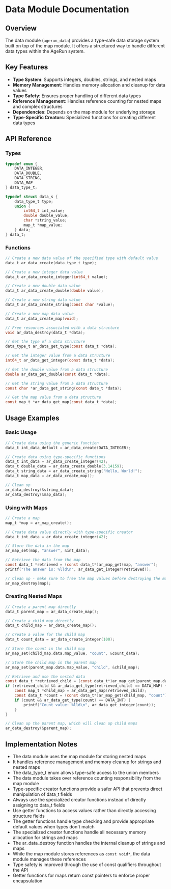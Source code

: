 # Data Module Documentation

## Overview

The data module (`agerun_data`) provides a type-safe data storage system built on top of the map module. It offers a structured way to handle different data types within the AgeRun system.

## Key Features

- **Type System**: Supports integers, doubles, strings, and nested maps
- **Memory Management**: Handles memory allocation and cleanup for data values
- **Type Safety**: Ensures proper handling of different data types
- **Reference Management**: Handles reference counting for nested maps and complex structures
- **Dependencies**: Depends on the map module for underlying storage
- **Type-Specific Creators**: Specialized functions for creating different data types

## API Reference

### Types

```c
typedef enum {
    DATA_INTEGER,
    DATA_DOUBLE,
    DATA_STRING,
    DATA_MAP
} data_type_t;

typedef struct data_s {
    data_type_t type;
    union {
        int64_t int_value;
        double double_value;
        char *string_value;
        map_t *map_value;
    } data;
} data_t;
```

### Functions

```c
// Create a new data value of the specified type with default value
data_t ar_data_create(data_type_t type);

// Create a new integer data value
data_t ar_data_create_integer(int64_t value);

// Create a new double data value
data_t ar_data_create_double(double value);

// Create a new string data value
data_t ar_data_create_string(const char *value);

// Create a new map data value
data_t ar_data_create_map(void);

// Free resources associated with a data structure
void ar_data_destroy(data_t *data);

// Get the type of a data structure
data_type_t ar_data_get_type(const data_t *data);

// Get the integer value from a data structure
int64_t ar_data_get_integer(const data_t *data);

// Get the double value from a data structure
double ar_data_get_double(const data_t *data);

// Get the string value from a data structure
const char *ar_data_get_string(const data_t *data);

// Get the map value from a data structure
const map_t *ar_data_get_map(const data_t *data);
```

## Usage Examples

### Basic Usage

```c
// Create data using the generic function
data_t int_data_default = ar_data_create(DATA_INTEGER);

// Create data using type-specific functions
data_t int_data = ar_data_create_integer(42);
data_t double_data = ar_data_create_double(3.14159);
data_t string_data = ar_data_create_string("Hello, World!");
data_t map_data = ar_data_create_map();

// Clean up
ar_data_destroy(&string_data);
ar_data_destroy(&map_data);
```

### Using with Maps

```c
// Create a map
map_t *map = ar_map_create();

// Create data value directly with type-specific creator
data_t int_data = ar_data_create_integer(42);

// Store the data in the map
ar_map_set(map, "answer", &int_data);

// Retrieve the data from the map
const data_t *retrieved = (const data_t*)ar_map_get(map, "answer");
printf("The answer is: %lld\n", ar_data_get_integer(retrieved));

// Clean up - make sure to free the map values before destroying the map
ar_map_destroy(map);
```

### Creating Nested Maps

```c
// Create a parent map directly
data_t parent_map = ar_data_create_map();

// Create a child map directly
data_t child_map = ar_data_create_map();

// Create a value for the child map
data_t count_data = ar_data_create_integer(100);

// Store the count in the child map
ar_map_set(child_map.data.map_value, "count", &count_data);

// Store the child map in the parent map
ar_map_set(parent_map.data.map_value, "child", &child_map);

// Retrieve and use the nested data
const data_t *retrieved_child = (const data_t*)ar_map_get(parent_map.data.map_value, "child");
if (retrieved_child && ar_data_get_type(retrieved_child) == DATA_MAP) {
    const map_t *child_map = ar_data_get_map(retrieved_child);
    const data_t *count = (const data_t*)ar_map_get(child_map, "count");
    if (count && ar_data_get_type(count) == DATA_INT) {
        printf("Count value: %lld\n", ar_data_get_integer(count));
    }
}

// Clean up the parent map, which will clean up child maps
ar_data_destroy(&parent_map);
```

## Implementation Notes

- The data module uses the map module for storing nested maps
- It handles reference management and memory cleanup for strings and nested maps
- The data_type_t enum allows type-safe access to the union members
- The data module takes over reference counting responsibility from the map module
- Type-specific creator functions provide a safer API that prevents direct manipulation of data_t fields
- Always use the specialized creator functions instead of directly assigning to data_t fields
- Use getter functions to access values rather than directly accessing structure fields
- The getter functions handle type checking and provide appropriate default values when types don't match
- The specialized creator functions handle all necessary memory allocation for strings and maps
- The ar_data_destroy function handles the internal cleanup of strings and maps
- While the map module stores references as `const void*`, the data module manages these references
- Type safety is improved through the use of const qualifiers throughout the API
- Getter functions for maps return const pointers to enforce proper encapsulation